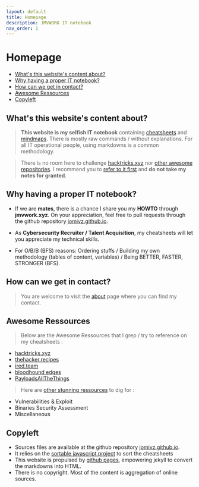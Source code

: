 ```yaml
---
layout: default
title: Homepage
description: JMVWORK IT notebook
nav_order: 1
---
```

# Homepage

<!-- vscode-markdown-toc -->
* [What's this website's content about?](#Whatsthiswebsitescontentabout)
* [Why having a proper IT notebook?](#WhyhavingaproperITnotebook)
* [How can we get in contact?](#Howcanwegetincontact)
* [Awesome Ressources](#AwesomeRessources)
* [Copyleft](#Copyleft)

<!-- vscode-markdown-toc-config
	numbering=true
	autoSave=true
	/vscode-markdown-toc-config -->
<!-- /vscode-markdown-toc -->

##  <a name='Whatsthiswebsitescontentabout'></a>What's this website's content about?


> **This website is my selfish IT notebook** containing [cheatsheets](/cheatsheets) and [mindmaps](/mindmaps).
There is mostly raw commands / without explanations. For all IT operational people, using markdowns is a common methodology. 

> There is no room here to challenge [hacktricks.xyz](https://book.hacktricks.xyz) nor [other awesome repositories](/#AwesomeRessources).
I recommend you to [refer to it first](/#AwesomeRessources) and **do not take my notes for granted**.


##  <a name='WhyhavingaproperITnotebook'></a> Why having a proper IT notebook? 

* If we are **mates**, there is a chance I share you my **HOWTO** through **jmvwork.xyz**.
On your appreciation, feel free to pull requests through the github repository [jomivz.github.io](https://github.com/jomivz/jomivz.github.io).

* As **Cybersecurity Recruiter / Talent Acquisition**, my cheatsheets will let you appreciate my technical skills.

* For O/B/B (BFS) reasons: Ordering stuffs / Building my own methodology (tables of content, variables) / Being BETTER, FASTER, STRONGER (BFS).

##  <a name='Howcanwegetincontact'></a>How can we get in contact? 

> You are welcome to visit the [about](/about/) page where you can find my contact.  


##  <a name='AwesomeRessources'></a>Awesome Ressources


> Below are the Awesome Ressources that I grep / try to reference on my cheatsheets : 

* [hacktricks.xyz](https://book.hacktricks.xyz)
* [thehacker.recipes](https://www.thehacker.recipes)
* [ired.team](https://ired.team) 
* [bloodhound edges](https://bloodhound.readthedocs.io/en/latest/data-analysis/edges.html)
* [PayloadsAllTheThings](https://github.com/swisskyrepo/PayloadsAllTheThings)

> Here are [other stunning ressources](/ressources) to dig for :

* Vulnerabilities & Exploit
* Binaries Security Assessment
* Miscellaneous

##  <a name='Copyleft'></a>Copyleft


* Sources files are available at the github repository [jomivz.github.io](https://github.com/jomivz/jomivz.github.io). 
* It relies on the [sortable javascript project](https://githubhelp.com/tofsjonas/sortable) to sort the cheatsheets
* This website is propulsed by [github pages](https://pages.github.com/), empowering jekyll to convert the markdowns into HTML.
* There is no copyright. Most of the content is aggregation of online sources. 